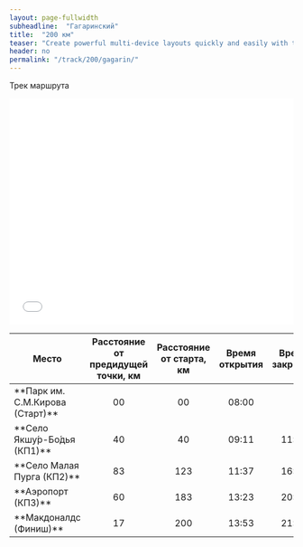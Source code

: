 ```yaml
---
layout: page-fullwidth
subheadline:  "Гагаринский"
title:  "200 км"
teaser: "Create powerful multi-device layouts quickly and easily with the 12-column, nest-able Foundation grid. To optimize the size of your images, you find the correct dimensions beneath. Further below you find the <a href='#color-scheme-and-colors-codes'>colorscheme and colors</a> used for <em>Feeling Responsive</em> and their color codes."
header: no
permalink: "/track/200/gagarin/"
---
```

Трек маршрута

<iframe class="gpsies" src="//www.gpsies.com/mapOnly.do?fileId=jwbkuokeeowddvqc" width="100%" height="400" frameborder="0" scrolling="no" marginheight="0" marginwidth="0"></iframe>

<table>
<thead>
<colgroup>
<col width="35%" />
</colgroup>
<tr class="header">
<th align="center">Место</th>
<th align="center">Расстояние от предидущей точки, км</th>
<th align="center">Расстояние от старта, км</th>  
<th align="center">Время открытия</th>  
<th align="center">Время закрытия</th>  
</tr>
</thead>
<tbody>
<tr>
<td markdown="span">**Парк им. С.М.Кирова (Старт)**</td>
<td markdown="span" align="center">00</td>
<td markdown="span" align="center">00</td>
<td markdown="span" align="center">08:00</td>
<td markdown="span" align="center"> </td>
</tr>
<tr>
<td markdown="span">**Село Якшу́р-Бо́дья (КП1)**</td>
<td markdown="span" align="center">40</td>
<td markdown="span" align="center">40</td>
<td markdown="span" align="center">09:11</td>
<td markdown="span" align="center">11:00</td>
</tr>
<tr>
<td markdown="span">**Село Малая Пурга (КП2)**</td>
<td markdown="span" align="center">83</td>
<td markdown="span" align="center">123</td>
<td markdown="span" align="center">11:37</td>
<td markdown="span" align="center">16:12</td>
</tr>
<tr>
<td markdown="span">**Аэропорт (КП3)**</td>
<td markdown="span" align="center">60</td>
<td markdown="span" align="center">183</td>
<td markdown="span" align="center">13:23</td>
<td markdown="span" align="center">20:12</td>
</tr>
<tr>
<td markdown="span">**Макдоналдс  (Финиш)**</td>
<td markdown="span" align="center">17</td>
<td markdown="span" align="center">200</td>
<td markdown="span" align="center">13:53</td>
<td markdown="span" align="center">21:30</td>
</tr>
</tbody>
</table>

